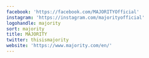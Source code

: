 ```yaml
---
facebook: 'https://facebook.com/MAJORITYOfficial'
instagram: 'https://instagram.com/majorityofficial'
logohandle: majority
sort: majority
title: MAJORITY
twitter: thisismajority
website: 'https://www.majority.com/en/'
---
```

